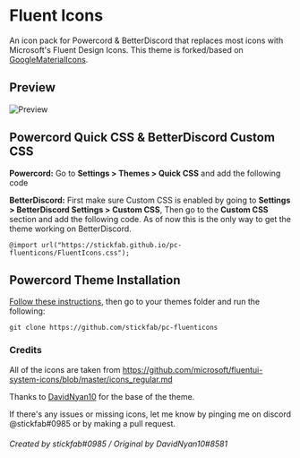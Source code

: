 

# Fluent Icons
An icon pack for Powercord & BetterDiscord that replaces most icons with Microsoft's Fluent Design Icons. This theme is forked/based on [GoogleMaterialIcons](https://github.com/DavidNyan10/GoogleMaterialIcons).

## Preview
![Preview](https://cdn.discordapp.com/attachments/907448714254237726/945503400093712404/unknown.png)


## Powercord Quick CSS & BetterDiscord Custom CSS
**Powercord:** Go to **Settings > Themes > Quick CSS** and add the following code

**BetterDiscord:** First make sure Custom CSS is enabled by going to **Settings > BetterDiscord Settings > Custom CSS**, Then go to the **Custom CSS** section and add the following code. As of now this is the only way to get the theme working on BetterDiscord.

    @import url("https://stickfab.github.io/pc-fluenticons/FluentIcons.css");

## Powercord Theme Installation
[Follow these instructions](https://canary.discord.com/channels/538759280057122817/755015869914152981/760885231900426271), then go to your themes folder and run the following:

    git clone https://github.com/stickfab/pc-fluenticons

### Credits
All of the icons are taken from https://github.com/microsoft/fluentui-system-icons/blob/master/icons_regular.md

Thanks to [DavidNyan10](https://github.com/DavidNyan10) for the base of the theme.

If there's any issues or missing icons, let me know by pinging me on discord @stickfab#0985 or by making a pull request.
<br/>

###### Created by stickfab#0985 / Original by DavidNyan10#8581
